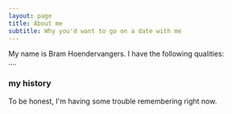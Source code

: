 ```yaml
---
layout: page
title: About me
subtitle: Why you'd want to go on a date with me
---
```


My name is Bram Hoendervangers. I have the following qualities:
<br />....

### my history

To be honest, I'm having some trouble remembering right now.